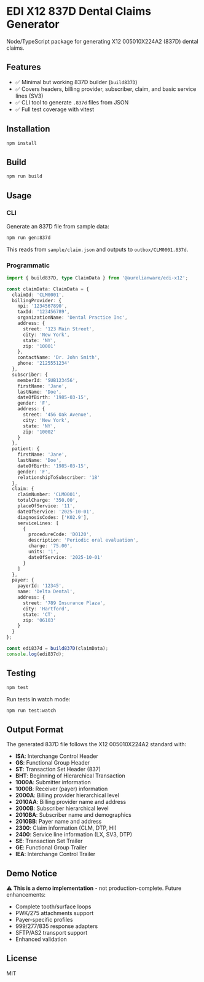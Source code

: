 # EDI X12 837D Dental Claims Generator

Node/TypeScript package for generating X12 005010X224A2 (837D) dental claims.

## Features

- ✅ Minimal but working 837D builder (`build837D`)
- ✅ Covers headers, billing provider, subscriber, claim, and basic service lines (SV3)
- ✅ CLI tool to generate `.837d` files from JSON
- ✅ Full test coverage with vitest

## Installation

```bash
npm install
```

## Build

```bash
npm run build
```

## Usage

### CLI

Generate an 837D file from sample data:

```bash
npm run gen:837d
```

This reads from `sample/claim.json` and outputs to `outbox/CLM0001.837d`.

### Programmatic

```typescript
import { build837D, type ClaimData } from '@aurelianware/edi-x12';

const claimData: ClaimData = {
  claimId: 'CLM0001',
  billingProvider: {
    npi: '1234567890',
    taxId: '123456789',
    organizationName: 'Dental Practice Inc',
    address: {
      street: '123 Main Street',
      city: 'New York',
      state: 'NY',
      zip: '10001'
    },
    contactName: 'Dr. John Smith',
    phone: '2125551234'
  },
  subscriber: {
    memberId: 'SUB123456',
    firstName: 'Jane',
    lastName: 'Doe',
    dateOfBirth: '1985-03-15',
    gender: 'F',
    address: {
      street: '456 Oak Avenue',
      city: 'New York',
      state: 'NY',
      zip: '10002'
    }
  },
  patient: {
    firstName: 'Jane',
    lastName: 'Doe',
    dateOfBirth: '1985-03-15',
    gender: 'F',
    relationshipToSubscriber: '18'
  },
  claim: {
    claimNumber: 'CLM0001',
    totalCharge: '350.00',
    placeOfService: '11',
    dateOfService: '2025-10-01',
    diagnosisCodes: ['K02.9'],
    serviceLines: [
      {
        procedureCode: 'D0120',
        description: 'Periodic oral evaluation',
        charge: '75.00',
        units: '1',
        dateOfService: '2025-10-01'
      }
    ]
  },
  payer: {
    payerId: '12345',
    name: 'Delta Dental',
    address: {
      street: '789 Insurance Plaza',
      city: 'Hartford',
      state: 'CT',
      zip: '06103'
    }
  }
};

const edi837d = build837D(claimData);
console.log(edi837d);
```

## Testing

```bash
npm test
```

Run tests in watch mode:

```bash
npm run test:watch
```

## Output Format

The generated 837D file follows the X12 005010X224A2 standard with:

- **ISA**: Interchange Control Header
- **GS**: Functional Group Header
- **ST**: Transaction Set Header (837)
- **BHT**: Beginning of Hierarchical Transaction
- **1000A**: Submitter information
- **1000B**: Receiver (payer) information
- **2000A**: Billing provider hierarchical level
- **2010AA**: Billing provider name and address
- **2000B**: Subscriber hierarchical level
- **2010BA**: Subscriber name and demographics
- **2010BB**: Payer name and address
- **2300**: Claim information (CLM, DTP, HI)
- **2400**: Service line information (LX, SV3, DTP)
- **SE**: Transaction Set Trailer
- **GE**: Functional Group Trailer
- **IEA**: Interchange Control Trailer

## Demo Notice

⚠️ **This is a demo implementation** - not production-complete. Future enhancements:

- Complete tooth/surface loops
- PWK/275 attachments support
- Payer-specific profiles
- 999/277/835 response adapters
- SFTP/AS2 transport support
- Enhanced validation

## License

MIT
